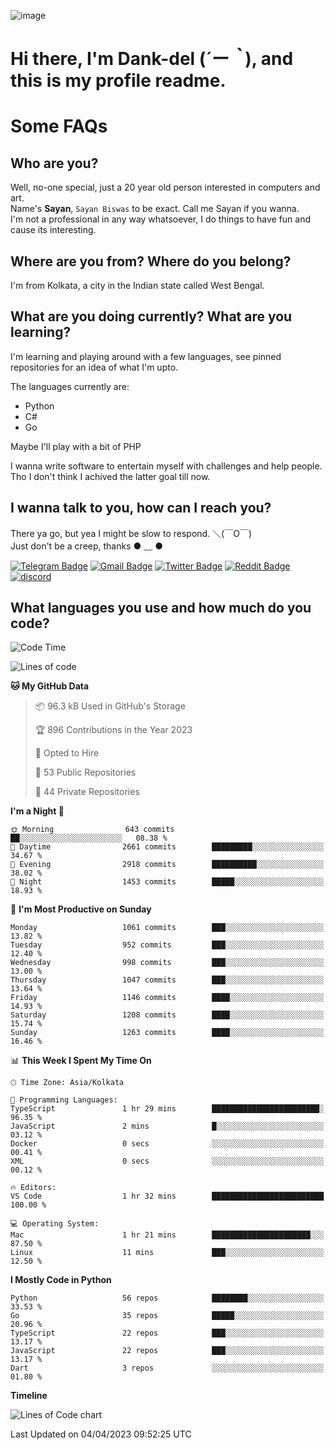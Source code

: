 ![image](https://user-images.githubusercontent.com/63096193/125182844-29f20800-e22f-11eb-8dc9-b0f2d29647bb.png)

# **Hi there, I'm Dank-del (*´ー｀*), and this is my profile readme.**
<!--  [![Profile views](https://gpvc.arturio.dev/dank-del)](https://github.com/dank-del) -->
# Some FAQs

## **Who are you?**

Well, no-one special, just a 20 year old person interested in computers and art. \
Name's **Sayan**, `Sayan Biswas` to be exact. Call me Sayan if you wanna. \
I'm not a professional in any way whatsoever, I do things to have fun and cause its interesting.

## **Where are you from? Where do you belong?**

I'm from Kolkata, a city in the Indian state called West Bengal.

## **What are you doing currently? What are you learning?**

I'm learning and playing around with a few languages, see pinned repositories for an idea of what I'm upto.

The languages currently are:

- Python
- C#
- Go

Maybe I'll play with a bit of PHP

I wanna write software to entertain myself with challenges and help people. \
Tho I don't think I achived the latter goal till now.

<!--## **Eww, I see a weeb profile.**

Can't help it, it's the best way to hide my face on this account
> Why do people hate weebs .-.

## **Cool, what more interests you?**

My interests are quite, weird. They're scattered all over the place. \
I've been fascinated by music and have studied it since the age of 6, I've performed on stage and on air but yeah now I've been away from that. I specialize in key instruments. \
Another thing that interests me is Media Production, aka, working with audio, video and broadcasting media.

> I just like art in general. also feeds the reason of me being obsessed with Japanese drawings (⋟ ﹏ ⋞)-->

## **I wanna talk to you, how can I reach you?**

There ya go, but yea I might be slow to respond. ＼(￣O￣) \
Just don't be a creep, thanks ● ﹏ ●

[![Telegram Badge](https://img.shields.io/badge/-dank_as_fuck-1ca0f1?style=flat-square&logo=telegram&logoColor=white&link=https://t.me/dank_as_fuck)](https://t.me/dank_as_fuck)
[![Gmail Badge](https://img.shields.io/badge/-sayan@asia.com-c14438?style=flat-square&logo=Gmail&logoColor=white&link=mailto:sayan@asia.com)](mailto:sayan@asia.com)
[![Twitter Badge](https://img.shields.io/twitter/follow/TheDankDel?style=social)](https://twitter.com/TheDankDel)
[![Reddit Badge](https://img.shields.io/reddit/user-karma/combined/dank_as_fuck_?style=social)](https://www.reddit.com/user/dank_as_fuck_/)
[![discord](https://discord-md-badge.vercel.app/api/shield/506536929152466945?style=social)](https://discordapp.com/users/506536929152466945)

## **What languages you use and how much do you code?**

<!--START_SECTION:waka-->
![Code Time](http://img.shields.io/badge/Code%20Time-1%2C126%20hrs%204%20mins-blue)

![Lines of code](https://img.shields.io/badge/From%20Hello%20World%20I%27ve%20Written-4.4%20million%20lines%20of%20code-blue)

**🐱 My GitHub Data** 

> 📦 96.3 kB Used in GitHub's Storage 
 > 
> 🏆 896 Contributions in the Year 2023
 > 
> 💼 Opted to Hire
 > 
> 📜 53 Public Repositories 
 > 
> 🔑 44 Private Repositories 
 > 
**I'm a Night 🦉** 

```text
🌞 Morning                643 commits         ██░░░░░░░░░░░░░░░░░░░░░░░   08.38 % 
🌆 Daytime                2661 commits        █████████░░░░░░░░░░░░░░░░   34.67 % 
🌃 Evening                2918 commits        ██████████░░░░░░░░░░░░░░░   38.02 % 
🌙 Night                  1453 commits        █████░░░░░░░░░░░░░░░░░░░░   18.93 % 
```
📅 **I'm Most Productive on Sunday** 

```text
Monday                   1061 commits        ███░░░░░░░░░░░░░░░░░░░░░░   13.82 % 
Tuesday                  952 commits         ███░░░░░░░░░░░░░░░░░░░░░░   12.40 % 
Wednesday                998 commits         ███░░░░░░░░░░░░░░░░░░░░░░   13.00 % 
Thursday                 1047 commits        ███░░░░░░░░░░░░░░░░░░░░░░   13.64 % 
Friday                   1146 commits        ████░░░░░░░░░░░░░░░░░░░░░   14.93 % 
Saturday                 1208 commits        ████░░░░░░░░░░░░░░░░░░░░░   15.74 % 
Sunday                   1263 commits        ████░░░░░░░░░░░░░░░░░░░░░   16.46 % 
```


📊 **This Week I Spent My Time On** 

```text
🕑︎ Time Zone: Asia/Kolkata

💬 Programming Languages: 
TypeScript               1 hr 29 mins        ████████████████████████░   96.35 % 
JavaScript               2 mins              █░░░░░░░░░░░░░░░░░░░░░░░░   03.12 % 
Docker                   0 secs              ░░░░░░░░░░░░░░░░░░░░░░░░░   00.41 % 
XML                      0 secs              ░░░░░░░░░░░░░░░░░░░░░░░░░   00.12 % 

🔥 Editors: 
VS Code                  1 hr 32 mins        █████████████████████████   100.00 % 

💻 Operating System: 
Mac                      1 hr 21 mins        ██████████████████████░░░   87.50 % 
Linux                    11 mins             ███░░░░░░░░░░░░░░░░░░░░░░   12.50 % 
```

**I Mostly Code in Python** 

```text
Python                   56 repos            ████████░░░░░░░░░░░░░░░░░   33.53 % 
Go                       35 repos            █████░░░░░░░░░░░░░░░░░░░░   20.96 % 
TypeScript               22 repos            ███░░░░░░░░░░░░░░░░░░░░░░   13.17 % 
JavaScript               22 repos            ███░░░░░░░░░░░░░░░░░░░░░░   13.17 % 
Dart                     3 repos             ░░░░░░░░░░░░░░░░░░░░░░░░░   01.80 % 
```



**Timeline**

![Lines of Code chart](https://raw.githubusercontent.com/Dank-del/Dank-del/main/assets/bar_graph.png)


 Last Updated on 04/04/2023 09:52:25 UTC
<!--END_SECTION:waka-->

<!--## **Can I stalk your spotify?**

Um sure.

![OwO Spotify](https://spotify-recently-played-readme.vercel.app/api?user=31fdrsslnr7nvq4ytqwtw7c4rxfm&count=5)-->
